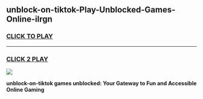 
## unblock-on-tiktok-Play-Unblocked-Games-Online-ilrgn
<h3>
<a href="https://premium76.site?title=unblock-on-tiktok&ref=25A">CLICK TO PLAY</a></h3>
<hr>

<h3>
<a href="https://premium76.site?title=unblock-on-tiktok&ref=25A">CLICK 2 PLAY</a>
  
</h3>

<a href="https://premium76.site?title=unblock-on-tiktok&ref=25A"><img src="https://clearcache.store/games.png"></a>


**unblock-on-tiktok games unblocked: Your Gateway to Fun and Accessible Online Gaming**
